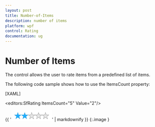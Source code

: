```yaml
---
layout: post
title: Number-of-Items
description: number of items
platform: wpf
control: Rating
documentation: ug
---
```


# Number of Items

The control allows the user to rate items from a predefined list of items.

The following code sample shows how to use the ItemsCount property:

[XAML]



<editors:SfRating ItemsCount="5" Value="2"/>



{{ '![C:/Users/ApoorvahR/Desktop/2.png](Number-of-Items_images/Number-of-Items_img1.png)' | markdownify }}
{:.image }


